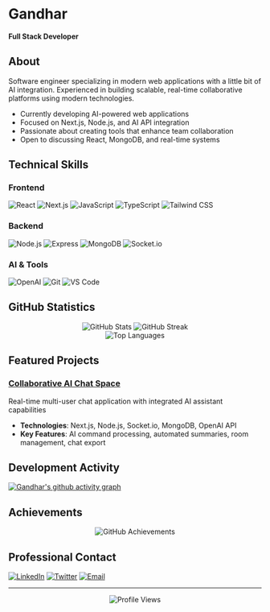 # Gandhar

**Full Stack Developer**

## About

Software engineer specializing in modern web applications with a little bit of AI integration. Experienced in building scalable, real-time collaborative platforms using modern technologies.

- Currently developing AI-powered web applications
- Focused on Next.js, Node.js, and AI API integration
- Passionate about creating tools that enhance team collaboration
- Open to discussing React, MongoDB, and real-time systems

## Technical Skills

### Frontend
![React](https://img.shields.io/badge/-React-61DAFB?style=flat-square&logo=react&logoColor=black)
![Next.js](https://img.shields.io/badge/-Next.js-000000?style=flat-square&logo=next.js&logoColor=white)
![JavaScript](https://img.shields.io/badge/-JavaScript-F7DF1E?style=flat-square&logo=javascript&logoColor=black)
![TypeScript](https://img.shields.io/badge/-TypeScript-3178C6?style=flat-square&logo=typescript&logoColor=white)
![Tailwind CSS](https://img.shields.io/badge/-Tailwind_CSS-38B2AC?style=flat-square&logo=tailwind-css&logoColor=white)

### Backend
![Node.js](https://img.shields.io/badge/-Node.js-339933?style=flat-square&logo=node.js&logoColor=white)
![Express](https://img.shields.io/badge/-Express-000000?style=flat-square&logo=express&logoColor=white)
![MongoDB](https://img.shields.io/badge/-MongoDB-47A248?style=flat-square&logo=mongodb&logoColor=white)
![Socket.io](https://img.shields.io/badge/-Socket.io-010101?style=flat-square&logo=socket.io&logoColor=white)

### AI & Tools
![OpenAI](https://img.shields.io/badge/-OpenAI-412991?style=flat-square&logo=openai&logoColor=white)
![Git](https://img.shields.io/badge/-Git-F05032?style=flat-square&logo=git&logoColor=white)
![VS Code](https://img.shields.io/badge/-VS_Code-007ACC?style=flat-square&logo=visual-studio-code&logoColor=white)

## GitHub Statistics

<div align="center">
  <img src="https://github-readme-stats.vercel.app/api?username=gandhar&show_icons=true&theme=tokyonight&hide_border=true" alt="GitHub Stats" />
  <img src="https://github-readme-streak-stats.herokuapp.com/?user=gandhar&theme=tokyonight&hide_border=true" alt="GitHub Streak" />
</div>

<div align="center">
  <img src="https://github-readme-stats.vercel.app/api/top-langs/?username=gandhar&layout=compact&theme=tokyonight&hide_border=true" alt="Top Languages" />
</div>

## Featured Projects

### [Collaborative AI Chat Space](https://github.com/gandhar/collaborative-ai-chat)
Real-time multi-user chat application with integrated AI assistant capabilities
- **Technologies**: Next.js, Node.js, Socket.io, MongoDB, OpenAI API
- **Key Features**: AI command processing, automated summaries, room management, chat export


## Development Activity

[![Gandhar's github activity graph](https://github-readme-activity-graph.vercel.app/graph?username=gandhar&theme=tokyo-night)](https://github.com/ashutosh00710/github-readme-activity-graph)

## Achievements

<div align="center">
  <img src="https://github-profile-trophy.vercel.app/?username=gandhar&theme=flat&no-frame=true&row=1&column=6" alt="GitHub Achievements" />
</div>

## Professional Contact

[![LinkedIn](https://img.shields.io/badge/-LinkedIn-0077B5?style=flat-square&logo=linkedin&logoColor=white)](https://linkedin.com/in/gandhar)
[![Twitter](https://img.shields.io/badge/-Twitter-1DA1F2?style=flat-square&logo=twitter&logoColor=white)](https://twitter.com/gandhar)
[![Email](https://img.shields.io/badge/-Email-D14836?style=flat-square&logo=gmail&logoColor=white)](mailto:gandhar@example.com)

---

<div align="center">
  <img src="https://komarev.com/ghpvc/?username=gandhar&color=blueviolet&style=flat-square&label=Profile+Views" alt="Profile Views" />
</div>

